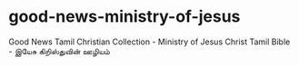 # good-news-ministry-of-jesus
Good News Tamil Christian Collection - Ministry of Jesus Christ Tamil Bible - இயேசு கிறிஸ்துவின் ஊழியம்
